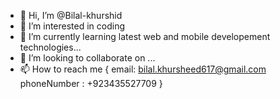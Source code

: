 - 👋 Hi, I’m @Bilal-khurshid
- 👀 I’m interested in coding
- 🌱 I’m currently learning latest web and mobile developement technologies...
- 💞️ I’m looking to collaborate on ...
- 📫 How to reach me {
            email: bilal.khursheed617@gmail.com
            phoneNumber : +923435527709
}

<!---
Bilal-khurshid/Bilal-khurshid is a ✨ special ✨ repository because its `README.md` (this file) appears on your GitHub profile.
You can click the Preview link to take a look at your changes.
--->
